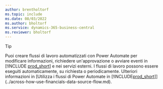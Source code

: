 ```yaml
---
author: brentholtorf
ms.topic: include
ms.date: 08/03/2022
ms.author: bholtorf
ms.service: dynamics-365-business-central
ms.reviewer: bholtorf
---
```

> [!TIP]
> Puoi creare flussi di lavoro automatizzati con Power Automate per modificare informazioni, richiedere un'approvazione o avviare eventi in [!INCLUDE [prod_short](prod_short.md)] e nei servizi esterni. I flussi di lavoro possono essere eseguiti automaticamente, su richiesta o periodicamente. Ulteriori informazioni in [Utilizza i flussi di Power Automate in [!INCLUDE[prod_short](includes/prod_short.md)]](../across-how-use-financials-data-source-flow.md).
